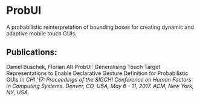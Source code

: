 # ProbUI
A probabilistic reinterpretation of bounding boxes for creating dynamic and adaptive mobile touch GUIs.



## Publications:
Daniel Buschek, Florian Alt
ProbUI: Generalising Touch Target Representations to Enable Declarative Gesture Definition for Probabilistic GUIs
*In CHI '17: Proceedings of the SIGCHI Conference on Human Factors in Computing Systems. Denver, CO, USA, May 6 - 11, 2017. ACM, New York, NY, USA.*
